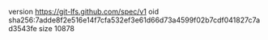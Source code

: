 version https://git-lfs.github.com/spec/v1
oid sha256:7adde8f2e516e14f7cfa532ef3e61d66d73a4599f02b7cdf041827c7ad3543fe
size 10878
